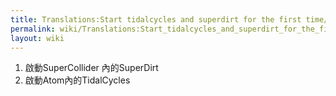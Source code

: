 ```yaml
---
title: Translations:Start tidalcycles and superdirt for the first time/2/zh-tw
permalink: wiki/Translations:Start_tidalcycles_and_superdirt_for_the_first_time/2/zh-tw/
layout: wiki
---
```


1.  啟動SuperCollider 內的SuperDirt
2.  啟動Atom內的TidalCycles

